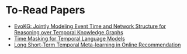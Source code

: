 # To-Read Papers

- [EvoKG: Jointly Modeling Event Time and Network Structure for Reasoning over Temporal Knowledge Graphs](https://arxiv.org/abs/2202.07648)
- [Time Masking for Temporal Language Models](https://arxiv.org/abs/2110.06366)
- [Long Short-Term Temporal Meta-learning in Online Recommendation]()